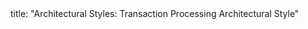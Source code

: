 <frontmatter>
title: "Architectural Styles: Transaction Processing Architectural Style"
</frontmatter>

<include src="container-index-body.md" boilerplate />